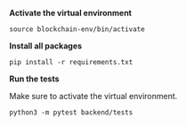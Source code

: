 **Activate the virtual environment**
```
source blockchain-env/bin/activate
```

**Install all packages**
```
pip install -r requirements.txt
```

**Run the tests**

Make sure to activate the virtual environment.
```
python3 -m pytest backend/tests
```
